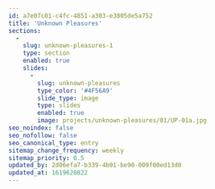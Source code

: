 ```yaml
---
id: a7e07c01-c4fc-4851-a303-e3805de5a752
title: 'Unknown Pleasures'
sections:
  -
    slug: unknown-pleasures-1
    type: section
    enabled: true
    slides:
      -
        slug: unknown-pleasures
        type_color: '#4F56A9'
        slide_type: image
        type: slides
        enabled: true
        image: projects/unknown-pleasures/01/UP-01a.jpg
seo_noindex: false
seo_nofollow: false
seo_canonical_type: entry
sitemap_change_frequency: weekly
sitemap_priority: 0.5
updated_by: 2d06efa7-b339-4b01-be90-009f00ed13d0
updated_at: 1619620822
---
```

